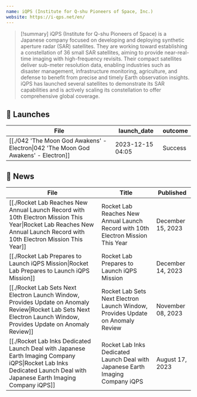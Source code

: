 ```yaml
---
name: iQPS (Institute for Q-shu Pioneers of Space, Inc.)
website: https://i-qps.net/en/
---
```



>[!summary]
iQPS (Institute for Q-shu Pioneers of Space) is a Japanese company focused on developing and deploying synthetic aperture radar (SAR) satellites.
They are working toward establishing a constellation of 36 small SAR satellites, aiming to provide near-real-time imaging with high-frequency revisits. Their compact satellites deliver sub-meter resolution data, enabling industries such as disaster management, infrastructure monitoring, agriculture, and defense to benefit from precise and timely Earth observation insights.
iQPS has launched several satellites to demonstrate its SAR capabilities and is actively scaling its constellation to offer comprehensive global coverage.

## 🚀 Launches

| File                                                                                                | launch_date      | outcome |
| --------------------------------------------------------------------------------------------------- | ---------------- | ------- |
| [[./042 'The Moon God Awakens' - Electron\|042 'The Moon God Awakens' - Electron]] | 2023-12-15 04:05 | Success |


## 📰 News
| File                                                                                                                                                                           | Title                                                                             | Published         |
| ------------------------------------------------------------------------------------------------------------------------------------------------------------------------------ | --------------------------------------------------------------------------------- | ----------------- |
| [[./Rocket Lab Reaches New Annual Launch Record with 10th Electron Mission This Year\|Rocket Lab Reaches New Annual Launch Record with 10th Electron Mission This Year]] | Rocket Lab Reaches New Annual Launch Record with 10th Electron Mission This Year  | December 15, 2023 |
| [[./Rocket Lab Prepares to Launch iQPS Mission\|Rocket Lab Prepares to Launch iQPS Mission]]                                                                             | Rocket Lab Prepares to Launch iQPS Mission                                        | December 14, 2023 |
| [[./Rocket Lab Sets Next Electron Launch Window, Provides Update on Anomaly Review\|Rocket Lab Sets Next Electron Launch Window, Provides Update on Anomaly Review]]     | Rocket Lab Sets Next Electron Launch Window, Provides Update on Anomaly Review    | November 08, 2023 |
| [[./Rocket Lab Inks Dedicated Launch Deal with Japanese Earth Imaging Company iQPS\|Rocket Lab Inks Dedicated Launch Deal with Japanese Earth Imaging Company iQPS]]     | Rocket Lab Inks Dedicated Launch Deal with Japanese Earth Imaging Company iQPS    | August 17, 2023   |

